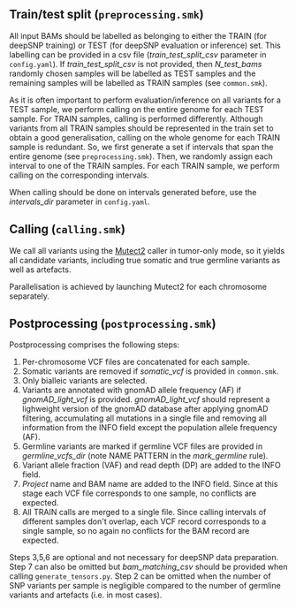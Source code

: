 ## Train/test split (`preprocessing.smk`)


All input BAMs should be labelled as belonging to either the TRAIN (for deepSNP training) or TEST (for deepSNP evaluation or inference) set. This labelling can be provided in a csv file (*train_test_split_csv* parameter in `config.yaml`). If *train_test_split_csv* is not provided, then *N_test_bams* randomly chosen samples will be labelled as TEST samples and the remaining samples will be labelled as TRAIN samples (see `common.smk`).

As it is often important to perform evaluation/inference on all variants for a TEST sample,  we perform calling on the entire genome for each TEST sample. For TRAIN samples, calling is performed differently. Although variants from all TRAIN samples should be represented in the train set to obtain a good generalisation, calling on the whole genome for each TRAIN sample is redundant. So, we first generate a set if intervals that span the entire genome (see `preprocessing.smk`). Then, we randomly assign each interval to one of the TRAIN samples. For each TRAIN sample, we perform calling on the corresponding intervals.

When calling should be done on intervals generated before, use the *intervals_dir* parameter in `config.yaml`.

## Calling (`calling.smk`)

We call all variants using the [Mutect2](https://gatk.broadinstitute.org/hc/en-us/articles/360037593851-Mutect2) caller in tumor-only mode, so it yields all candidate variants, including true somatic and true germline variants as well as artefacts.

Parallelisation is achieved by launching Mutect2 for each chromosome separately.

## Postprocessing (`postprocessing.smk`)

Postprocessing comprises the following steps:

1. Per-chromosome VCF files are concatenated for each sample.
2. Somatic variants are removed if *somatic_vcf* is provided in  `common.smk`.
3. Only bialleic variants are selected.
4. Variants are annotated with gnomAD allele frequency (AF) if *gnomAD_light_vcf* is provided.
*gnomAD_light_vcf* should represent a lighweight version of the gnomAD database after applying gnomAD filtering,
accumulating all mutations in a single file and removing all information from the INFO field except the population allele frequency (AF).
5. Germline variants are marked if germline VCF files are provided in *germline_vcfs_dir* (note NAME PATTERN in the *mark_germline* rule).
6. Variant allele fraction (VAF) and read depth (DP) are added to the INFO field.
7. *Project* name and BAM name are added to the INFO field. Since at this stage each VCF file corresponds to one sample,
no conflicts are expected.
8. All TRAIN calls are merged to a single file. Since calling intervals of different samples don't overlap, each VCF record corresponds to a single sample, so no again no conflicts for the BAM record are expected.

Steps 3,5,6 are optional and not necessary for deepSNP data preparation.
Step 7 can also be omitted but *bam_matching_csv* should be provided when calling `generate_tensors.py`.
Step 2 can be omitted when the number of SNP variants per sample is negligible compared to the number of germline variants and artefacts (i.e. in most cases).
